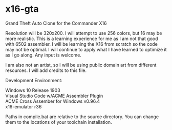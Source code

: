 # x16-gta
Grand Theft Auto Clone for the Commander X16

Resolution will be 320x200.  I will attempt to use 256 colors, but 16 may be more realistic.
This is a learning experience for me as I am not that good with 6502 assembler.  I will be learning
the X16 from scratch so the code may not be optimal.  I will continue to apply what I have learned to 
optimize it as I go along.  Any input is welcome.

I am also not an artist, so I will be using public domain art from different resources.  I will add
credits to this file.

Development Environment:

Windows 10 Release 1903<br>
Visual Studio Code w/ACME Assembler Plugin<br>
ACME Cross Assember for Windows v0.96.4<br>
x16-emulator r36<br>

Paths in compile.bat are relative to the source directory.  You can change them to the locations of 
your toolchain installation.
